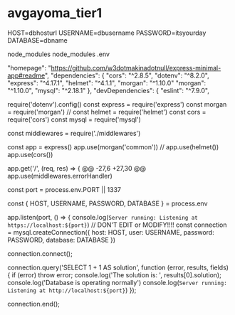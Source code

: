 # avgayoma_tier1

HOST=dbhosturl
USERNAME=dbusername
PASSWORD=itsyourday
DATABASE=dbname

node_modules 
node_modules
.env 

  "homepage": "https://github.com/w3dotmakinadotnull/express-minimal-app#readme",
  "dependencies": {
    "cors": "^2.8.5",
    "dotenv": "^8.2.0",
    "express": "^4.17.1",
    "helmet": "^4.1.1",
    "morgan": "^1.10.0"
    "morgan": "^1.10.0",
    "mysql": "^2.18.1"
  },
  "devDependencies": {
    "eslint": "^7.9.0",
    
require('dotenv').config()
const express = require('express')
const morgan = require('morgan')
// const helmet = require('helmet')
const cors = require('cors')
const mysql = require('mysql')

const middlewares = require('./middlewares')

const app = express()
app.use(morgan('common'))
// app.use(helmet())
app.use(cors())

app.get('/', (req, res) => {
@@ -27,6 +27,30 @@ app.use(middlewares.errorHandler)

const port = process.env.PORT || 1337

const {
  HOST,
  USERNAME,
  PASSWORD,
  DATABASE
} = process.env

app.listen(port, () => {
  console.log(`Server running: Listening at https://localhost:${port}`)
  // DON'T EDIT or MODIFY!!!!
  const connection = mysql.createConnection({
    host: HOST,
    user: USERNAME,
    password: PASSWORD,
    database: DATABASE
  })

  connection.connect();

  connection.query('SELECT 1 + 1 AS solution', function (error, results, fields) {
    if (error) throw error;
    console.log('The solution is: ', results[0].solution);
    console.log('Database is operating normally')
    console.log(`Server running: Listening at http://localhost:${port}`)
  });

  connection.end();
